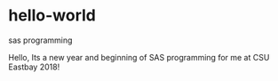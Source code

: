 # hello-world
sas programming

Hello, Its a new year and beginning of SAS programming for me at CSU Eastbay 2018!
